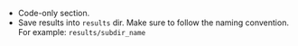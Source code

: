* Code-only section.
* Save results into `results` dir. Make sure to follow the naming convention. For example: `results/subdir_name`

